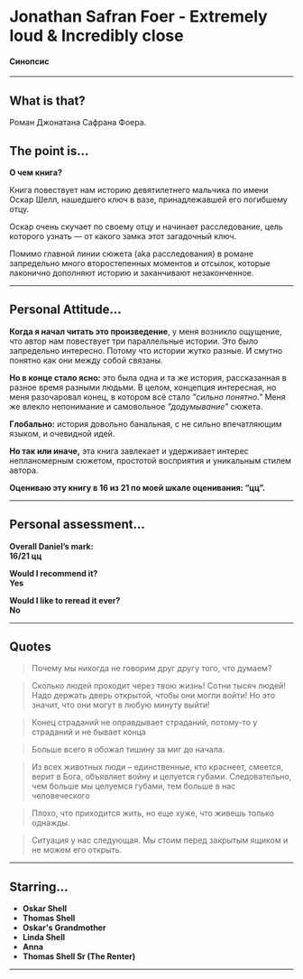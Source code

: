 # Jonathan Safran Foer - Extremely loud & Incredibly close
#### Синопсис

---

## What is that?

Роман Джонатана Сафрана Фоера.


## The point is…

**О чем книга?**           

Книга повествует нам историю девятилетнего мальчика по имени Оскар Шелл, нашедшего ключ в вазе, принадлежавшей его погибшему отцу.

Оскар очень скучает по своему отцу и начинает расследование, цель которого узнать — от какого замка этот загадочный ключ.

Помимо главной линии сюжета (aka расследования) в романе запредельно много второстепенных моментов и отсылок, которые лаконично дополняют историю и заканчивают незаконченное.

---

## Personal Attitude…

**Когда я начал читать это произведение**, у меня возникло ощущение, что автор нам повествует три параллельные истории.
Это было запредельно интересно. Потому что истории жутко разные. И смутно понятно как они между собой связаны.

**Но в конце стало ясно:** это была одна и та же история, рассказанная в разное время разными людьми. 
В целом, концепция интересная, но меня разочаровал конец, в котором всё стало _"сильно понятно."_
Меня же влекло непонимание и самовольное _"додумывание"_ сюжета.

**Глобально:** история довольно банальная, с не сильно впечатляющим языком, и очевидной идей.

**Но так или иначе,** эта книга завлекает и удерживает интерес непланомерным сюжетом, простотой восприятия и уникальным стилем автора.

__Оцениваю эту книгу в 16 из 21 по моей шкале оценивания: “цц”.__

---

## Personal assessment…

__Overall Daniel’s mark:    
16/21 цц__

__Would I recommend it?     
Yes__

__Would I like to reread it ever?   
No__

---

## Quotes

> Почему мы никогда не говорим друг другу того, что думаем?

> Сколько людей проходит через твою жизнь! Сотни тысяч людей! 
> Надо держать дверь открытой, чтобы они могли войти! 
> Но это значит, что они могут в любую минуту выйти!

> Конец страданий не оправдывает страданий, потому-то у страданий и не бывает конца

> Больше всего я обожал тишину за миг до начала.

> Из всех животных люди – единственные, кто краснеет, смеется, верит в Бога, объявляет войну и целуется губами. 
> Следовательно, чем больше мы целуемся губами, тем больше в нас человеческого

> Плохо, что приходится жить, но еще хуже, что живешь только однажды.

> Ситуация у нас следующая. Мы стоим перед закрытым ящиком и не можем его открыть. 

---

## Starring…

 + __Oskar Shell__
 + __Thomas Shell__
 + __Oskar's Grandmother__
 + __Linda Shell__
 + __Anna__
 + __Thomas Shell Sr (The Renter)__

---
